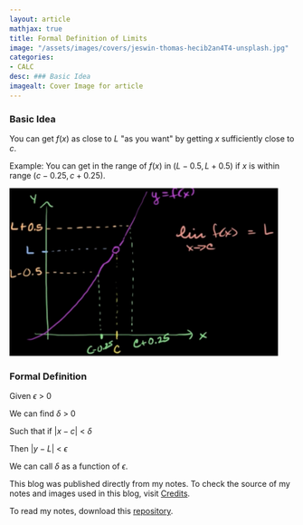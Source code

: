 ```yaml
---
layout: article
mathjax: true
title: Formal Definition of Limits
image: "/assets/images/covers/jeswin-thomas-hecib2an4T4-unsplash.jpg"
categories:
- CALC
desc: ### Basic Idea 
imagealt: Cover Image for article
---
```


### Basic Idea
You can get $f(x)$ as close to $L$ "as you want" by getting $x$ sufficiently close to $c$.

























































































































































































































































































































































































































Example: You can get in the range of $f(x)$ in $(L-0.5, L+0.5)$ if $x$ is within range $(c-0.25, c+0.25)$.
























































































































































































































































































































































































































<img src="../assets/images/posts/8.png"/>

### Formal Definition
Given $\epsilon$ > 0
























































































































































































































































































































































































































We can find $\delta$ > 0
























































































































































































































































































































































































































Such that if $|x - c|$ < $\delta$
























































































































































































































































































































































































































Then $|y - L|$ < $\epsilon$
























































































































































































































































































































































































































We can call $\delta$ as a function of $\epsilon$.


























































































































































































































































































































































































































This blog was published directly from my notes.
To check the source of my notes and images used in this blog, visit <a href="/credits.html" target="_blank">Credits</a>.

To read my notes, download this <a href="https://github.com/bovem/CS" target="blank">repository</a>.